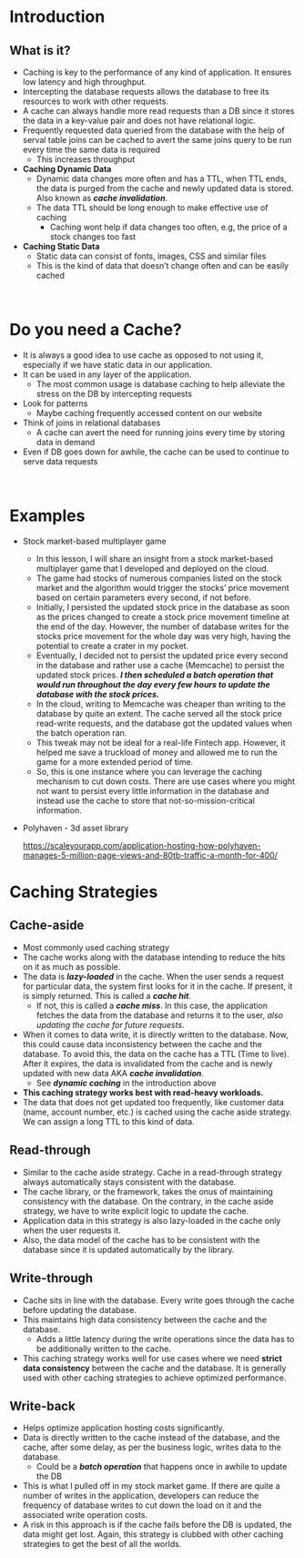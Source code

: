 # Introduction

## What is it?

- Caching is key to the performance of any kind of application. It ensures low latency and high throughput.
- Intercepting the database requests allows the database to free its resources to work with other requests.
- A cache can always handle more read requests than a DB since it stores the data in a key-value pair and does not have relational logic.
- Frequently requested data queried from the database with the help of serval table joins can be cached to avert the same joins query to be run every time the same data is required
    - This increases throughput
- **Caching Dynamic Data**
    - Dynamic data changes more often and has a TTL, when TTL ends, the data is purged from the cache and newly updated data is stored. Also known as ***cache invalidation***.
    - The data TTL should be long enough to make effective use of caching
        - Caching wont help if data changes too often, e.g, the price of a stock changes too fast
- **Caching Static Data**
    - Static data can consist of fonts, images, CSS and similar files
    - This is the kind of data that doesn’t change often and can be easily cached

<br>

# Do you need a Cache?

- It is always a good idea to use cache as opposed to not using it, especially if we have static data in our application.
- It can be used in any layer of the application.
    - The most common usage is database caching to help alleviate the stress on the DB by intercepting requests
- Look for patterns
    - Maybe caching frequently accessed content on our website
- Think of joins in relational databases
    - A cache can avert the need for running joins every time by storing data in demand
- Even if DB goes down for awhile, the cache can be used to continue to serve data requests

<br>

# Examples

- Stock market-based multiplayer game
    - In this lesson, I will share an insight from a stock market-based multiplayer game that I developed and deployed on the cloud.
    - The game had stocks of numerous companies listed on the stock market and the algorithm would trigger the stocks’ price movement based on certain parameters every second, if not before.
    - Initially, I persisted the updated stock price in the database as soon as the prices changed to create a stock price movement timeline at the end of the day. However, the number of database writes for the stocks price movement for the whole day was very high, having the potential to create a crater in my pocket.
    - Eventually, I decided not to persist the updated price every second in the database and rather use a cache (Memcache) to persist the updated stock prices. ***I then scheduled a batch operation that would run throughout the day every few hours to update the database with the stock prices.***
    - In the cloud, writing to Memcache was cheaper than writing to the database by quite an extent. The cache served all the stock price read-write requests, and the database got the updated values when the batch operation ran.
    - This tweak may not be ideal for a real-life Fintech app. However, it helped me save a truckload of money and allowed me to run the game for a more extended period of time.
    - So, this is one instance where you can leverage the caching mechanism to cut down costs. There are use cases where you might not want to persist every little information in the database and instead use the cache to store that not-so-mission-critical information.
- Polyhaven - 3d asset library
    
    https://scaleyourapp.com/application-hosting-how-polyhaven-manages-5-million-page-views-and-80tb-traffic-a-month-for-400/
    

# Caching Strategies

## Cache-aside

- Most commonly used caching strategy
- The cache works along with the database intending to reduce the hits on it as much as possible.
- The data is ***lazy-loaded*** in the cache. When the user sends a request for particular data, the system first looks for it in the cache. If present, it is simply returned. This is called a ***cache hit***.
    - If not, this is called a ***cache miss***. In this case, the application fetches the data from the database and returns it to the user, *also updating the cache for future requests*.
- When it comes to data write, it is directly written to the database. Now, this could cause data inconsistency between the cache and the database. To avoid this, the data on the cache has a TTL (Time to live). After it expires, the data is invalidated from the cache and is newly updated with new data AKA ***cache invalidation***.
    - See ***dynamic caching*** in the introduction above
- **This caching strategy works best with read-heavy workloads.**
- The data that does not get updated too frequently, like customer data (name, account number, etc.) is cached using the cache aside strategy. We can assign a long TTL to this kind of data.

## Read-through

- Similar to the cache aside strategy. Cache in a read-through strategy always automatically stays consistent with the database.
- The cache library, or the framework, takes the onus of maintaining consistency with the database. On the contrary, in the cache aside strategy, we have to write explicit logic to update the cache.
- Application data in this strategy is also lazy-loaded in the cache only when the user requests it.
- Also, the data model of the cache has to be consistent with the database since it is updated automatically by the library.

## Write-through

- Cache sits in line with the database. Every write goes through the cache before updating the database.
- This maintains high data consistency between the cache and the database.
    - Adds a little latency during the write operations since the data has to be additionally written to the cache.
- This caching strategy works well for use cases where we need **strict data consistency** between the cache and the database. It is generally used with other caching strategies to achieve optimized performance.

## Write-back

- Helps optimize application hosting costs significantly.
- Data is directly written to the cache instead of the database, and the cache, after some delay, as per the business logic, writes data to the database.
    - Could be a ***batch operation*** that happens once in awhile to update the DB
- This is what I pulled off in my stock market game. If there are quite a number of writes in the application, developers can reduce the frequency of database writes to cut down the load on it and the associated write operation costs.
- A risk in this approach is if the cache fails before the DB is updated, the data might get lost. Again, this strategy is clubbed with other caching strategies to get the best of all the worlds.
